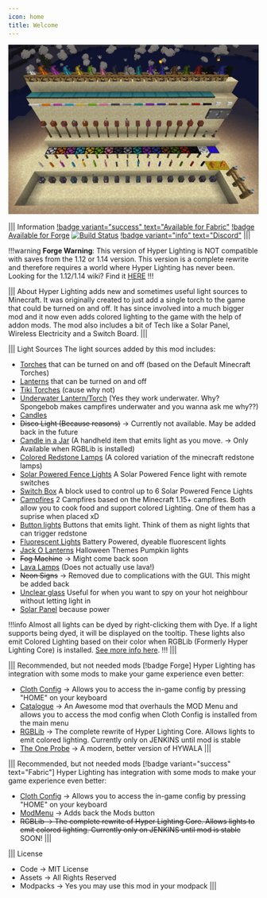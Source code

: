 ```yaml
---
icon: home
title: Welcome
---
```


![Hyper Lighting Overview](img/hl-main.png)

||| Information
[!badge variant="success" text="Available for Fabric"](https://www.curseforge.com/minecraft/mc-mods/hyper-lighting-fabric) [!badge Available for Forge](https://www.curseforge.com/minecraft/mc-mods/hyper-lighting) [![Build Status](https://ci.firstdarkdev.xyz/buildStatus/icon?job=Hyper+Lighting%2F1.18.x)](https://ci.firstdarkdev.xyz/job/Hyper%20Lighting/job/1.18.x/) [!badge variant="info" text="Discord"](https://discord.firstdarkdev.xyz)
|||

!!!warning
**Forge Warning**: This version of Hyper Lighting is NOT compatible with saves from the 1.12 or 1.14 version. This version is a complete rewrite and therefore requires a world where Hyper Lighting has never been. Looking for the 1.12/1.14 wiki? Find it [HERE](https://hyperlightingold.hypherionmc.me/)
!!!

||| About
Hyper Lighting adds new and sometimes useful light sources to Minecraft. It was originally created to just add a single torch to the game that could be turned on and off. It has since involved into a much bigger mod and it now even adds colored lighting to the game with the help of addon mods. The mod also includes a bit of Tech like a Solar Panel, Wireless Electricity and a Switch Board.
|||

||| Light Sources
The light sources added by this mod includes:

* [Torches](help/blocks/torches.md) that can be turned on and off (based on the Default Minecraft Torches)
* [Lanterns](help/blocks/lanterns.md) that can be turned on and off
* [Tiki Torches](help/blocks/tiki-torches.md) (cause why not)
* [Underwater Lantern/Torch](help/blocks/underwater-lighting.md) (Yes they work underwater. Why? Spongebob makes campfires underwater and you wanna ask me why??)
* [Candles](help/blocks/candles.md)
* ~~Disco Light (Because reasons)~~ -> Currently not available. May be added back in the future
* [Candle in a Jar](help/items/candle-in-jar.md) (A handheld item that emits light as you move. -> Only Available when RGBLib is installed)
* [Colored Redstone Lamps](help/blocks/redstone-lamps.md) (A colored variation of the minecraft redstone lamps)
* [Solar Powered Fence Lights](help/blocks/solar-fence.md) A Solar Powered Fence light with remote switches
* [Switch Box](help/blocks/switch-box.md) A block used to control up to 6 Solar Powered Fence Lights
* [Campfires](help/blocks/campfires.md) 2 Campfires based on the Minecraft 1.15+ campfires. Both allow you to cook food and support colored Lighting. One of them has a suprise when placed xD
* [Button lights](help/blocks/button-lights.md) Buttons that emits light. Think of them as night lights that can trigger redstone
* [Fluorescent Lights](help/blocks/flores-light.md) Battery Powered, dyeable fluorescent lights
* [Jack O Lanterns](help/blocks/jack-lantern.md) Halloween Themes Pumpkin lights
* ~~Fog Machine~~ -> Might come back soon
* [Lava Lamps](help/blocks/lava-lamp.md) (Does not actually use lava!)
* ~~Neon Signs~~ -> Removed due to complications with the GUI. This might be added back
* [Unclear glass](help/blocks/unclear-glass.md) Useful for when you want to spy on your hot neighbour without letting light in
* [Solar Panel](help/blocks/solar-panel.md) because power

!!!info
Almost all lights can be dyed by right-clicking them with Dye. If a light supports being dyed, it will be displayed on the tooltip. These lights also emit Colored Lighting based on their color when RGBLib (Formerly Hyper Lighting Core) is installed. [See more info here](help/integrations.md).
!!!
|||

||| Recommended, but not needed mods [!badge Forge]
Hyper Lighting has integration with some mods to make your game experience even better:
* [Cloth Config](https://www.curseforge.com/minecraft/mc-mods/cloth-config-forge) -> Allows you to access the in-game config by pressing "HOME" on your keyboard
* [Catalogue](https://www.curseforge.com/minecraft/mc-mods/catalogue) -> An Awesome mod that overhauls the MOD Menu and allows you to access the mod config when Cloth Config is installed from the main menu
* [RGBLib](https://ci.firstdarkdev.xyz/job/RGBLib/) -> The complete rewrite of Hyper Lighting Core. Allows lights to emit colored lighting. Currently only on JENKINS until mod is stable
* [The One Probe](https://www.curseforge.com/minecraft/mc-mods/the-one-probe) -> A modern, better version of HYWALA
|||

||| Recommended, but not needed mods [!badge variant="success" text="Fabric"]
Hyper Lighting has integration with some mods to make your game experience even better:
* [Cloth Config](https://www.curseforge.com/minecraft/mc-mods/cloth-config) -> Allows you to access the in-game config by pressing "HOME" on your keyboard
* [ModMenu](https://www.curseforge.com/minecraft/mc-mods/modmenu) -> Adds back the Mods button
* ~~RGBLib -> The complete rewrite of Hyper Lighting Core. Allows lights to emit colored lighting. Currently only on JENKINS until mod is stable~~ SOON!
|||

||| License
* Code -> MIT License
* Assets -> All Rights Reserved
* Modpacks -> Yes you may use this mod in your modpack
|||
